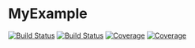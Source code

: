 # MyExample

[![Build Status](https://travis-ci.com/hanjo-kim/MyExample.jl.svg?branch=master)](https://travis-ci.com/hanjo-kim/MyExample.jl)
[![Build Status](https://ci.appveyor.com/api/projects/status/github/hanjo-kim/MyExample.jl?svg=true)](https://ci.appveyor.com/project/hanjo-kim/MyExample-jl)
[![Coverage](https://codecov.io/gh/hanjo-kim/MyExample.jl/branch/master/graph/badge.svg)](https://codecov.io/gh/hanjo-kim/MyExample.jl)
[![Coverage](https://coveralls.io/repos/github/hanjo-kim/MyExample.jl/badge.svg?branch=master)](https://coveralls.io/github/hanjo-kim/MyExample.jl?branch=master)
